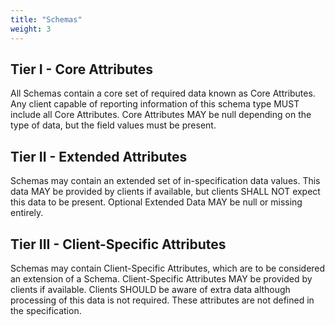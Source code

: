 ```yaml
---
title: "Schemas"
weight: 3
---
```


## Tier I - Core Attributes

All Schemas contain a core set of required data known as Core Attributes. Any client capable of reporting information of this schema type MUST include all Core Attributes. Core Attributes MAY be null depending on the type of data, but the field values must be present.

## Tier II - Extended Attributes

Schemas may contain an extended set of in-specification data values. This data MAY be provided by clients if available, but clients SHALL NOT expect this data to be present. Optional Extended Data MAY be null or missing entirely.

## Tier III - Client-Specific Attributes

Schemas may contain Client-Specific Attributes, which are to be considered an extension of a Schema. Client-Specific Attributes MAY be provided by clients if available. Clients SHOULD be aware of extra data although processing of this data is not required. These attributes are not defined in the specification.
